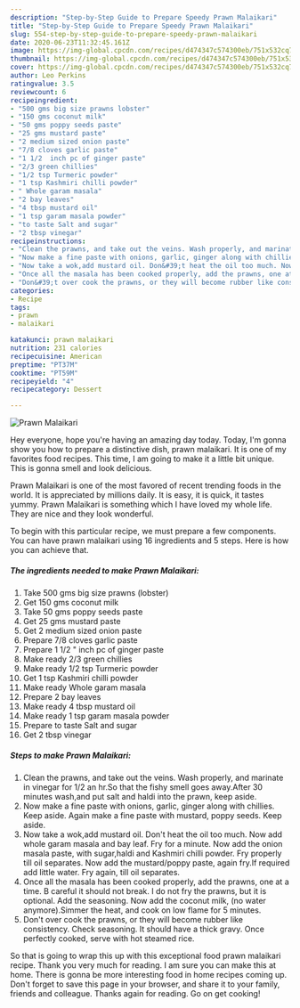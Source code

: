 ```yaml
---
description: "Step-by-Step Guide to Prepare Speedy Prawn Malaikari"
title: "Step-by-Step Guide to Prepare Speedy Prawn Malaikari"
slug: 554-step-by-step-guide-to-prepare-speedy-prawn-malaikari
date: 2020-06-23T11:32:45.161Z
image: https://img-global.cpcdn.com/recipes/d474347c574300eb/751x532cq70/prawn-malaikari-recipe-main-photo.jpg
thumbnail: https://img-global.cpcdn.com/recipes/d474347c574300eb/751x532cq70/prawn-malaikari-recipe-main-photo.jpg
cover: https://img-global.cpcdn.com/recipes/d474347c574300eb/751x532cq70/prawn-malaikari-recipe-main-photo.jpg
author: Leo Perkins
ratingvalue: 3.5
reviewcount: 6
recipeingredient:
- "500 gms big size prawns lobster"
- "150 gms coconut milk"
- "50 gms poppy seeds paste"
- "25 gms mustard paste"
- "2 medium sized onion paste"
- "7/8 cloves garlic paste"
- "1 1/2  inch pc of ginger paste"
- "2/3 green chillies"
- "1/2 tsp Turmeric powder"
- "1 tsp Kashmiri chilli powder"
- " Whole garam masala"
- "2 bay leaves"
- "4 tbsp mustard oil"
- "1 tsp garam masala powder"
- "to taste Salt and sugar"
- "2 tbsp vinegar"
recipeinstructions:
- "Clean the prawns, and take out the veins. Wash properly, and marinate in vinegar for 1/2 an hr.So that the fishy smell goes away.After 30 minutes wash,and put salt and haldi into the prawn, keep aside."
- "Now make a fine paste with onions, garlic, ginger along with chillies. Keep aside. Again make a fine paste with mustard, poppy seeds. Keep aside."
- "Now take a wok,add mustard oil. Don&#39;t heat the oil too much. Now add whole garam masala and bay leaf. Fry for a minute. Now add the onion masala paste, with sugar,haldi and Kashmiri chilli powder. Fry properly till oil separates. Now add the mustard/poppy paste, again fry.If required add little water. Fry again, till oil separates."
- "Once all the masala has been cooked properly, add the prawns, one at a time. B careful it should not break. I do not fry the prawns, but it is optional. Add the seasoning. Now add the coconut milk, (no water anymore).Simmer the heat, and cook on low flame for 5 minutes."
- "Don&#39;t over cook the prawns, or they will become rubber like consistency. Check seasoning. It should have a thick gravy. Once perfectly cooked, serve with hot steamed rice."
categories:
- Recipe
tags:
- prawn
- malaikari

katakunci: prawn malaikari 
nutrition: 231 calories
recipecuisine: American
preptime: "PT37M"
cooktime: "PT59M"
recipeyield: "4"
recipecategory: Dessert

---
```



![Prawn Malaikari](https://img-global.cpcdn.com/recipes/d474347c574300eb/751x532cq70/prawn-malaikari-recipe-main-photo.jpg)

Hey everyone, hope you're having an amazing day today. Today, I'm gonna show you how to prepare a distinctive dish, prawn malaikari. It is one of my favorites food recipes. This time, I am going to make it a little bit unique. This is gonna smell and look delicious.

Prawn Malaikari is one of the most favored of recent trending foods in the world. It is appreciated by millions daily. It is easy, it is quick, it tastes yummy. Prawn Malaikari is something which I have loved my whole life. They are nice and they look wonderful.




To begin with this particular recipe, we must prepare a few components. You can have prawn malaikari using 16 ingredients and 5 steps. Here is how you can achieve that.

<!--inarticleads1-->

##### The ingredients needed to make Prawn Malaikari:

1. Take 500 gms big size prawns (lobster)
1. Get 150 gms coconut milk
1. Take 50 gms poppy seeds paste
1. Get 25 gms mustard paste
1. Get 2 medium sized onion paste
1. Prepare 7/8 cloves garlic paste
1. Prepare 1 1/2 &#34; inch pc of ginger paste
1. Make ready 2/3 green chillies
1. Make ready 1/2 tsp Turmeric powder
1. Get 1 tsp Kashmiri chilli powder
1. Make ready  Whole garam masala
1. Prepare 2 bay leaves
1. Make ready 4 tbsp mustard oil
1. Make ready 1 tsp garam masala powder
1. Prepare to taste Salt and sugar
1. Get 2 tbsp vinegar




<!--inarticleads2-->

##### Steps to make Prawn Malaikari:

1. Clean the prawns, and take out the veins. Wash properly, and marinate in vinegar for 1/2 an hr.So that the fishy smell goes away.After 30 minutes wash,and put salt and haldi into the prawn, keep aside.
1. Now make a fine paste with onions, garlic, ginger along with chillies. Keep aside. Again make a fine paste with mustard, poppy seeds. Keep aside.
1. Now take a wok,add mustard oil. Don&#39;t heat the oil too much. Now add whole garam masala and bay leaf. Fry for a minute. Now add the onion masala paste, with sugar,haldi and Kashmiri chilli powder. Fry properly till oil separates. Now add the mustard/poppy paste, again fry.If required add little water. Fry again, till oil separates.
1. Once all the masala has been cooked properly, add the prawns, one at a time. B careful it should not break. I do not fry the prawns, but it is optional. Add the seasoning. Now add the coconut milk, (no water anymore).Simmer the heat, and cook on low flame for 5 minutes.
1. Don&#39;t over cook the prawns, or they will become rubber like consistency. Check seasoning. It should have a thick gravy. Once perfectly cooked, serve with hot steamed rice.




So that is going to wrap this up with this exceptional food prawn malaikari recipe. Thank you very much for reading. I am sure you can make this at home. There is gonna be more interesting food in home recipes coming up. Don't forget to save this page in your browser, and share it to your family, friends and colleague. Thanks again for reading. Go on get cooking!
